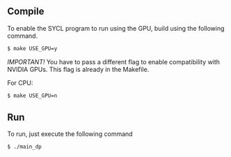 ## Compile

To enable the SYCL program to run using the GPU, build using the following command.

```sh
$ make USE_GPU=y
```
*IMPORTANT!* You have to pass a different flag to enable compatibility with NVIDIA GPUs. This flag is already in the Makefile.

For CPU:

```sh
$ make USE_GPU=n
```

## Run

To run, just execute the following command

```sh
$ ./main_dp
```

